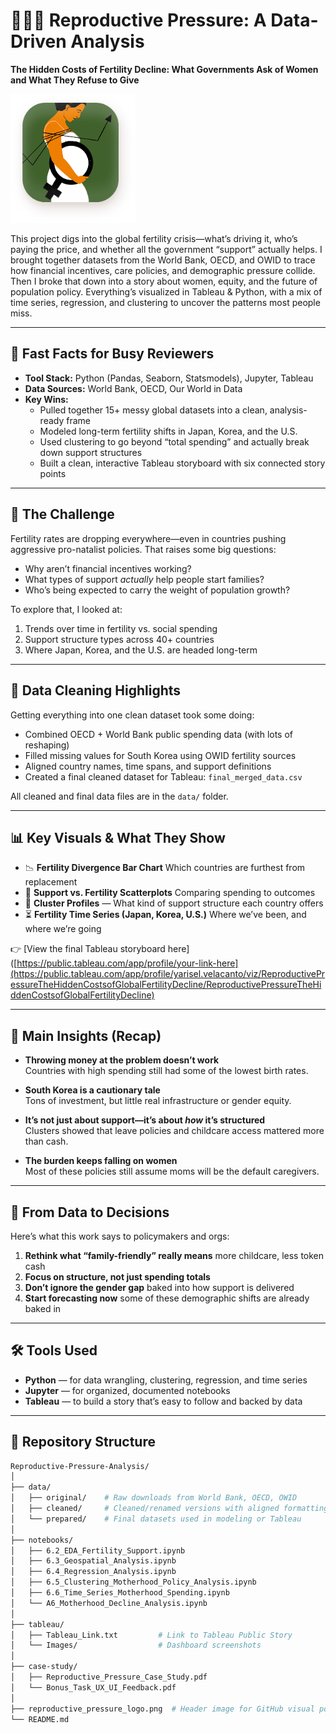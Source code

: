 # 👩‍👧‍👦 Reproductive Pressure: A Data-Driven Analysis  
**The Hidden Costs of Fertility Decline: What Governments Ask of Women and What They Refuse to Give**

<img src="reproductive_pressure_logo.png" alt="Reproductive Pressure Logo" width="200">

This project digs into the global fertility crisis—what’s driving it, who’s paying the price, and whether all the government “support” actually helps. I brought together datasets from the World Bank, OECD, and OWID to trace how financial incentives, care policies, and demographic pressure collide. Then I broke that down into a story about women, equity, and the future of population policy. Everything’s visualized in Tableau & Python, with a mix of time series, regression, and clustering to uncover the patterns most people miss.

---

## 🚀 Fast Facts for Busy Reviewers

- **Tool Stack:** Python (Pandas, Seaborn, Statsmodels), Jupyter, Tableau  
- **Data Sources:** World Bank, OECD, Our World in Data  
- **Key Wins:**
  - Pulled together 15+ messy global datasets into a clean, analysis-ready frame  
  - Modeled long-term fertility shifts in Japan, Korea, and the U.S.  
  - Used clustering to go beyond “total spending” and actually break down support structures  
  - Built a clean, interactive Tableau storyboard with six connected story points  

---

## 🎯 The Challenge

Fertility rates are dropping everywhere—even in countries pushing aggressive pro-natalist policies. That raises some big questions:

- Why aren’t financial incentives working?  
- What types of support *actually* help people start families?  
- Who’s being expected to carry the weight of population growth?

To explore that, I looked at:
1. Trends over time in fertility vs. social spending  
2. Support structure types across 40+ countries  
3. Where Japan, Korea, and the U.S. are headed long-term

---

## 🧹 Data Cleaning Highlights

Getting everything into one clean dataset took some doing:

- Combined OECD + World Bank public spending data (with lots of reshaping)  
- Filled missing values for South Korea using OWID fertility sources  
- Aligned country names, time spans, and support definitions  
- Created a final cleaned dataset for Tableau: `final_merged_data.csv`

All cleaned and final data files are in the `data/` folder.

---

## 📊 Key Visuals & What They Show

- 📉 **Fertility Divergence Bar Chart** Which countries are furthest from replacement  
- 🔎 **Support vs. Fertility Scatterplots** Comparing spending to outcomes  
- 🧩 **Cluster Profiles** — What kind of support structure each country offers  
- ⏳ **Fertility Time Series (Japan, Korea, U.S.)** Where we’ve been, and where we’re going

👉 [View the final Tableau storyboard here]([https://public.tableau.com/app/profile/your-link-here](https://public.tableau.com/app/profile/yarisel.velacanto/viz/ReproductivePressureTheHiddenCostsofGlobalFertilityDecline/ReproductivePressureTheHiddenCostsofGlobalFertilityDecline)

---

## 🧠 Main Insights (Recap)

- **Throwing money at the problem doesn’t work**  
  Countries with high spending still had some of the lowest birth rates.

- **South Korea is a cautionary tale**  
  Tons of investment, but little real infrastructure or gender equity.

- **It’s not just about support—it’s about *how* it’s structured**  
  Clusters showed that leave policies and childcare access mattered more than cash.

- **The burden keeps falling on women**  
  Most of these policies still assume moms will be the default caregivers.

---

## 💼 From Data to Decisions

Here’s what this work says to policymakers and orgs:

1. **Rethink what “family-friendly” really means** more childcare, less token cash  
2. **Focus on structure, not just spending totals**  
3. **Don’t ignore the gender gap** baked into how support is delivered  
4. **Start forecasting now** some of these demographic shifts are already baked in

---

## 🛠️ Tools Used

- **Python** — for data wrangling, clustering, regression, and time series  
- **Jupyter** — for organized, documented notebooks  
- **Tableau** — to build a story that’s easy to follow and backed by data  

---

## 📁 Repository Structure

```bash
Reproductive-Pressure-Analysis/
│
├── data/
│   ├── original/    # Raw downloads from World Bank, OECD, OWID
│   ├── cleaned/     # Cleaned/renamed versions with aligned formatting
│   └── prepared/    # Final datasets used in modeling or Tableau
│
├── notebooks/
│   ├── 6.2_EDA_Fertility_Support.ipynb
│   ├── 6.3_Geospatial_Analysis.ipynb
│   ├── 6.4_Regression_Analysis.ipynb
│   ├── 6.5_Clustering_Motherhood_Policy_Analysis.ipynb
│   ├── 6.6_Time_Series_Motherhood_Spending.ipynb
│   └── A6_Motherhood_Decline_Analysis.ipynb
│
├── tableau/
│   ├── Tableau_Link.txt         # Link to Tableau Public Story
│   └── Images/                  # Dashboard screenshots
│
├── case-study/
│   ├── Reproductive_Pressure_Case_Study.pdf
│   └── Bonus_Task_UX_UI_Feedback.pdf
│
├── reproductive_pressure_logo.png  # Header image for GitHub visual polish
└── README.md
